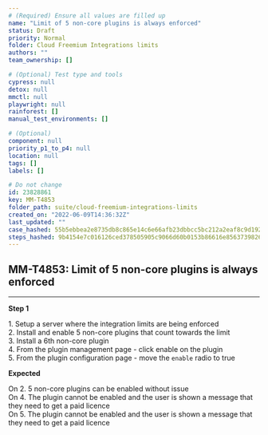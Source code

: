 ```yaml
---
# (Required) Ensure all values are filled up
name: "Limit of 5 non-core plugins is always enforced"
status: Draft
priority: Normal
folder: Cloud Freemium Integrations limits
authors: ""
team_ownership: []

# (Optional) Test type and tools
cypress: null
detox: null
mmctl: null
playwright: null
rainforest: []
manual_test_environments: []

# (Optional)
component: null
priority_p1_to_p4: null
location: null
tags: []
labels: []

# Do not change
id: 23828861
key: MM-T4853
folder_path: suite/cloud-freemium-integrations-limits
created_on: "2022-06-09T14:36:32Z"
last_updated: ""
case_hashed: 55b5ebbea2e8735db8c865e14c6e66afb23dbbcc5bc212a2eaf8c9d1922320960c36fe95335c3bd66f78a8c1651e51c1
steps_hashed: 9b4154e7c016126ced378505905c9066d60b0153b86616e8563739826af25d867211f025b252c48880de0ba517d447fc
---
```


## MM-T4853: Limit of 5 non-core plugins is always enforced

---

**Step 1**

1\. Setup a server where the integration limits are being enforced\
2\. Install and enable 5 non-core plugins that count towards the limit\
3\. Install a 6th non-core plugin\
4\. From the plugin management page - click enable on the plugin\
5\. From the plugin configuration page - move the `enable` radio to true

**Expected**

On 2. 5 non-core plugins can be enabled without issue\
On 4. The plugin cannot be enabled and the user is shown a message that they need to get a paid licence\
On 5. The plugin cannot be enabled and the user is shown a message that they need to get a paid licence

